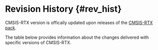 # Revision History {#rev_hist}

CMSIS-RTX version is offically updated upon releases of the [CMSIS-RTX pack](https://www.keil.arm.com/packs/cmsis-rtx-arm/versions/).

The table below provides information about the changes delivered with specific versions of CMSIS-RTX.
